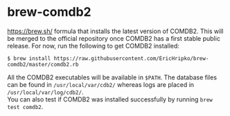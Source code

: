 # brew-comdb2
https://brew.sh/ formula that installs the latest version of COMDB2. This will be merged to the official repository once COMDB2 has a first stable public release. For now, run the following to get COMDB2 installed:
```
$ brew install https://raw.githubusercontent.com/EricHripko/brew-comdb2/master/comdb2.rb
```
All the COMDB2 executables will be available in `$PATH`. The database files can be found in `/usr/local/var/cdb2/` whereas logs are placed in `/usr/local/var/log/cdb2/`.  
You can also test if COMDB2 was installed successfully by running `brew test comdb2`.
